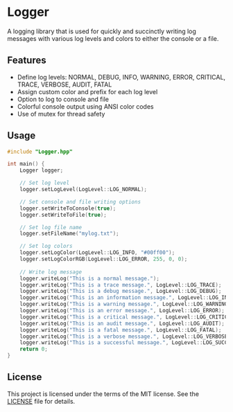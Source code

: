 # Logger

A logging library that is used for quickly and succinctly writing log messages with various log levels and colors to either the console or a file.

## Features

- Define log levels: NORMAL, DEBUG, INFO, WARNING, ERROR, CRITICAL, TRACE, VERBOSE, AUDIT, FATAL
- Assign custom color and prefix for each log level
- Option to log to console and file
- Colorful console output using ANSI color codes
- Use of mutex for thread safety

## Usage 
```cpp
#include "Logger.hpp"

int main() {
    Logger logger;

    // Set log level
    logger.setLogLevel(LogLevel::LOG_NORMAL);

    // Set console and file writing options
    logger.setWriteToConsole(true);
    logger.setWriteToFile(true);

    // Set log file name
    logger.setFileName("mylog.txt");

    // Set log colors
    logger.setLogColor(LogLevel::LOG_INFO, "#00ff00");
    logger.setLogColorRGB(LogLevel::LOG_ERROR, 255, 0, 0);
    
    // Write log message
    logger.writeLog("This is a normal message.");
    logger.writeLog("This is a trace message.", LogLevel::LOG_TRACE);
    logger.writeLog("This is a debug message.", LogLevel::LOG_DEBUG);
    logger.writeLog("This is an information message.", LogLevel::LOG_INFO);
    logger.writeLog("This is a warning message.", LogLevel::LOG_WARNING);
    logger.writeLog("This is an error message.", LogLevel::LOG_ERROR);
    logger.writeLog("This is a critical message.", LogLevel::LOG_CRITICAL);
    logger.writeLog("This is an audit message.", LogLevel::LOG_AUDIT);
    logger.writeLog("This is a fatal message.", LogLevel::LOG_FATAL);
    logger.writeLog("This is a verbose message.", LogLevel::LOG_VERBOSE);
    logger.writeLog("This is a successful message.", LogLevel::LOG_SUCCESSFUL);
    return 0;
}
```

## License
This project is licensed under the terms of the MIT license. See the [LICENSE](https://raw.githubusercontent.com/furkankadirguzeloglu/Logger/main/LICENSE) file for details.
